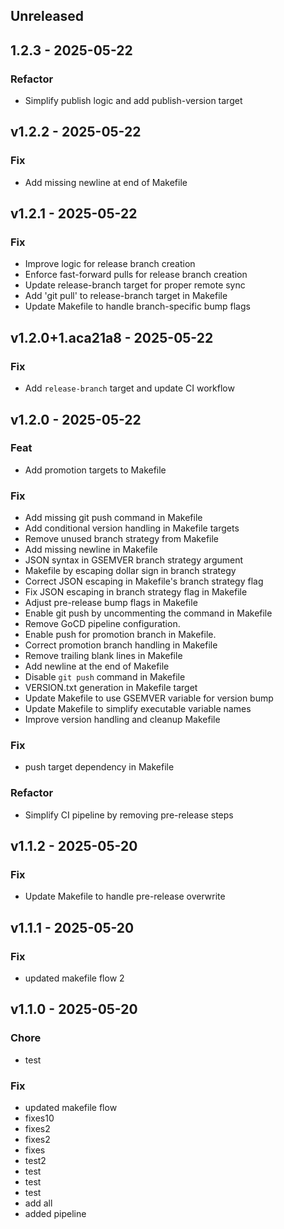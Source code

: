 ## Unreleased


## 1.2.3 - 2025-05-22
### Refactor
- Simplify publish logic and add publish-version target


## v1.2.2 - 2025-05-22
### Fix
- Add missing newline at end of Makefile


## v1.2.1 - 2025-05-22
### Fix
- Improve logic for release branch creation
- Enforce fast-forward pulls for release branch creation
- Update release-branch target for proper remote sync
- Add 'git pull' to release-branch target in Makefile
- Update Makefile to handle branch-specific bump flags


## v1.2.0+1.aca21a8 - 2025-05-22
### Fix
- Add `release-branch` target and update CI workflow


## v1.2.0 - 2025-05-22
### Feat
- Add promotion targets to Makefile

### Fix
- Add missing git push command in Makefile
- Add conditional version handling in Makefile targets
- Remove unused branch strategy from Makefile
- Add missing newline in Makefile
- JSON syntax in GSEMVER branch strategy argument
- Makefile by escaping dollar sign in branch strategy
- Correct JSON escaping in Makefile's branch strategy flag
- Fix JSON escaping in branch strategy flag in Makefile
- Adjust pre-release bump flags in Makefile
- Enable git push by uncommenting the command in Makefile
- Remove GoCD pipeline configuration.
- Enable push for promotion branch in Makefile.
- Correct promotion branch handling in Makefile
- Remove trailing blank lines in Makefile
- Add newline at the end of Makefile
- Disable `git push` command in Makefile
- VERSION.txt generation in Makefile target
- Update Makefile to use GSEMVER variable for version bump
- Update Makefile to simplify executable variable names
- Improve version handling and cleanup Makefile

### Fix
- push target dependency in Makefile

### Refactor
- Simplify CI pipeline by removing pre-release steps


## v1.1.2 - 2025-05-20
### Fix
- Update Makefile to handle pre-release overwrite


## v1.1.1 - 2025-05-20
### Fix
- updated makefile flow 2


## v1.1.0 - 2025-05-20
### Chore
- test

### Fix
- updated makefile flow
- fixes10
- fixes2
- fixes2
- fixes
- test2
- test
- test
- test
- add all
- added pipeline

